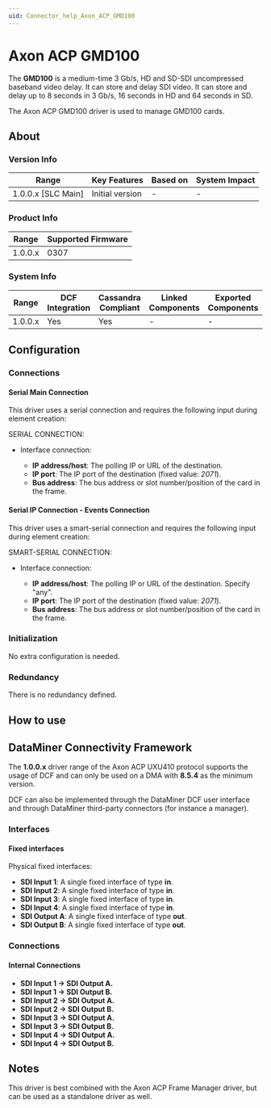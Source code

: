 ```yaml
---
uid: Connector_help_Axon_ACP_GMD100
---
```


# Axon ACP GMD100

The **GMD100** is a medium-time 3 Gb/s, HD and SD-SDI uncompressed baseband video delay. It can store and delay SDI video. It can store and delay up to 8 seconds in 3 Gb/s, 16 seconds in HD and 64 seconds in SD.

The Axon ACP GMD100 driver is used to manage GMD100 cards.

## About

### Version Info

| **Range**            | **Key Features** | **Based on** | **System Impact** |
|----------------------|------------------|--------------|-------------------|
| 1.0.0.x \[SLC Main\] | Initial version  | \-           | \-                |

### Product Info

| **Range** | **Supported Firmware** |
|-----------|------------------------|
| 1.0.0.x   | 0307                   |

### System Info

| **Range** | **DCF Integration** | **Cassandra Compliant** | **Linked Components** | **Exported Components** |
|-----------|---------------------|-------------------------|-----------------------|-------------------------|
| 1.0.0.x   | Yes                 | Yes                     | \-                    | \-                      |

## Configuration

### Connections

#### Serial Main Connection

This driver uses a serial connection and requires the following input during element creation:

SERIAL CONNECTION:

- Interface connection:

  - **IP address/host**: The polling IP or URL of the destination.
  - **IP port**: The IP port of the destination (fixed value: *2071*).
  - **Bus address**: The bus address or slot number/position of the card in the frame.

#### Serial IP Connection - Events Connection

This driver uses a smart-serial connection and requires the following input during element creation:

SMART-SERIAL CONNECTION:

- Interface connection:

  - **IP address/host**: The polling IP or URL of the destination. Specify "any".
  - **IP port**: The IP port of the destination (fixed value: *2071*).
  - **Bus address**: The bus address or slot number/position of the card in the frame.

### Initialization

No extra configuration is needed.

### Redundancy

There is no redundancy defined.

## How to use

## DataMiner Connectivity Framework

The **1.0.0.x** driver range of the Axon ACP UXU410 protocol supports the usage of DCF and can only be used on a DMA with **8.5.4** as the minimum version.

DCF can also be implemented through the DataMiner DCF user interface and through DataMiner third-party connectors (for instance a manager).

### Interfaces

#### Fixed interfaces

Physical fixed interfaces:

- **SDI Input 1**: A single fixed interface of type **in**.
- **SDI Input 2**: A single fixed interface of type **in**.
- **SDI Input 3**: A single fixed interface of type **in**.
- **SDI Input 4**: A single fixed interface of type **in**.
- **SDI Output A**: A single fixed interface of type **out**.
- **SDI Output B**: A single fixed interface of type **out**.

### Connections

#### Internal Connections

- **SDI Input 1 -\> SDI Output A.**
- **SDI Input 1 -\> SDI Output B.**
- **SDI Input 2 -\> SDI Output A.**
- **SDI Input 2 -\> SDI Output B.**
- **SDI Input 3 -\> SDI Output A.**
- **SDI Input 3 -\> SDI Output B.**
- **SDI Input 4 -\> SDI Output A.**
- **SDI Input 4 -\> SDI Output B.**

## Notes

This driver is best combined with the Axon ACP Frame Manager driver, but can be used as a standalone driver as well.
